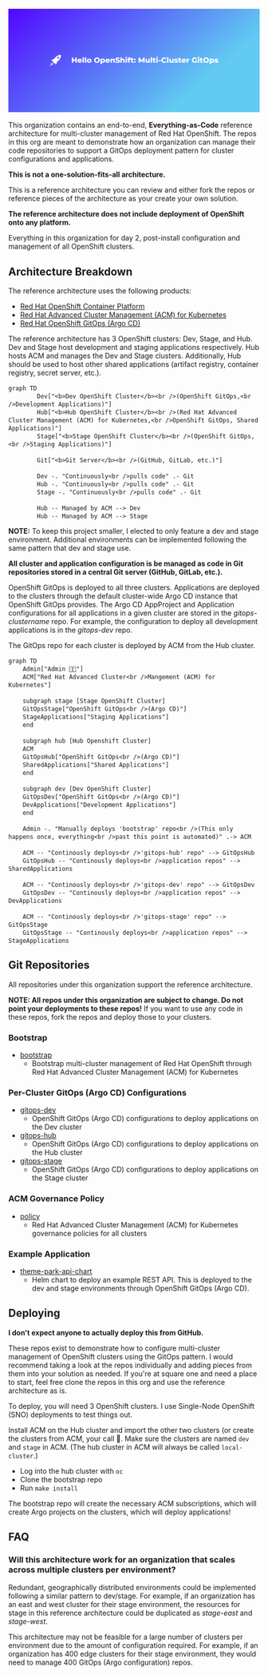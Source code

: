 ![Hello OpenShift: Multi-Cluster GitOps](https://raw.githubusercontent.com/hello-openshift-multicluster-gitops/.github/main/profile/cover.png)

This organization contains an end-to-end, **Everything-as-Code** reference architecture for multi-cluster management of Red Hat OpenShift.
The repos in this org are meant to demonstrate how an organization can manage their code repositories to support a GitOps deployment pattern for cluster configurations and applications.

**This is not a one-solution-fits-all architecture.**

This is a reference architecture you can review and either fork the repos or reference pieces of the architecture as your create your own solution.

**The reference architecture does not include deployment of OpenShift onto any platform.**

Everything in this organization for day 2, post-install configuration and management of all OpenShift clusters.

## Architecture Breakdown

The reference architecture uses the following products:

* [Red Hat OpenShift Container Platform]
* [Red Hat Advanced Cluster Management (ACM) for Kubernetes]
* [Red Hat OpenShift GitOps (Argo CD)]

The reference architecture has 3 OpenShift clusters: Dev, Stage, and Hub.
Dev and Stage host development and staging applications respectively.
Hub hosts ACM and manages the Dev and Stage clusters.
Additionally, Hub should be used to host other shared applications (artifact registry, container registry, secret server, etc.).

```mermaid
graph TD
        Dev["<b>Dev OpenShift Cluster</b><br />(OpenShift GitOps,<br />Development Applications)"]
        Hub["<b>Hub OpenShift Cluster</b><br />(Red Hat Advanced Cluster Management (ACM) for Kubernetes,<br />OpenShift GitOps, Shared Applications)"]
        Stage["<b>Stage OpenShift Cluster</b><br />(OpenShift GitOps,<br />Staging Applications)"]

        Git["<b>Git Server</b><br />(GitHub, GitLab, etc.)"]

        Dev -. "Continuously<br />pulls code" .- Git
        Hub -. "Continuously<br />pulls code" .- Git
        Stage -. "Continuously<br />pulls code" .- Git

        Hub -- Managed by ACM --> Dev
        Hub -- Managed by ACM --> Stage
```

**NOTE:** To keep this project smaller, I elected to only feature a dev and stage environment.
Additional environments can be implemented following the same pattern that dev and stage use.

**All cluster and application configuration is be managed as code in Git repositories stored in a central Git server (GitHub, GitLab, etc.).**

OpenShift GitOps is deployed to all three clusters.
Applications are deployed to the clusters through the default cluster-wide Argo CD instance that OpenShift GitOps provides.
The Argo CD AppProject and Application configurations for all applications in a given cluster are stored in the *gitops-clustername* repo.
For example, the configuration to deploy all development applications is in the *gitops-dev* repo.

The GitOps repo for each cluster is deployed by ACM from the Hub cluster.

```mermaid
graph TD
	Admin["Admin 🧑‍💻"]
	ACM["Red Hat Advanced Cluster<br />Mangement (ACM) for Kubernetes"]

	subgraph stage [Stage OpenShift Cluster]
	GitOpsStage["OpenShift GitOps<br />(Argo CD)"]
	StageApplications["Staging Applications"]
	end

	subgraph hub [Hub Openshift Cluster]
	ACM
	GitOpsHub["OpenShift GitOps<br />(Argo CD)"]
	SharedApplications["Shared Applications"]
	end

	subgraph dev [Dev OpenShift Cluster]
	GitOpsDev["OpenShift GitOps<br />(Argo CD)"]
	DevApplications["Development Applications"]
	end

	Admin -. "Manually deploys 'bootstrap' repo<br />(This only happens once, everything<br />past this point is automated)" .-> ACM

	ACM -- "Continously deploys<br />'gitops-hub' repo" --> GitOpsHub
	GitOpsHub -- "Continously deploys<br />application repos" --> SharedApplications

	ACM -- "Continously deploys<br />'gitops-dev' repo" --> GitOpsDev
	GitOpsDev -- "Continously deploys<br />application repos" --> DevApplications

	ACM -- "Continously deploys<br />'gitops-stage' repo" --> GitOpsStage
	GitOpsStage -- "Continously deploys<br />application repos" --> StageApplications
```

## Git Repositories

All repositories under this organization support the reference architecture.

**NOTE: All repos under this organization are subject to change.
Do not point your deployments to these repos!**
If you want to use any code in these repos, fork the repos and deploy those to your clusters.

### Bootstrap

- [bootstrap]
    - Bootstrap multi-cluster management of Red Hat OpenShift through Red Hat Advanced Cluster Management (ACM) for Kubernetes

### Per-Cluster GitOps (Argo CD) Configurations

- [gitops-dev]
    - OpenShift GitOps (Argo CD) configurations to deploy applications on the Dev cluster
- [gitops-hub]
    - OpenShift GitOps (Argo CD) configurations to deploy applications on the Hub cluster
- [gitops-stage]
    - OpenShift GitOps (Argo CD) configurations to deploy applications on the Stage cluster

### ACM Governance Policy

- [policy]
    - Red Hat Advanced Cluster Management (ACM) for Kubernetes governance policies for all clusters

### Example Application

- [theme-park-api-chart]
    - Helm chart to deploy an example REST API. This is deployed to the dev and stage environments through OpenShift GitOps (Argo CD).

## Deploying

**I don't expect anyone to actually deploy this from GitHub.**

These repos exist to demonstrate how to configure multi-cluster management of OpenShift clusters using the GitOps pattern.
I would recommend taking a look at the repos individually and adding pieces from them into your solution as needed.
If you're at square one and need a place to start, feel free clone the repos in this org and use the reference architecture as is.

To deploy, you will need 3 OpenShift clusters.
I use Single-Node OpenShift (SNO) deployments to test things out.

Install ACM on the Hub cluster and import the other two clusters (or create the clusters from ACM, your call 🤷.
Make sure the clusters are named `dev` and `stage` in ACM.
(The hub cluster in ACM will always be called `local-cluster`.)

- Log into the hub cluster with `oc`
- Clone the bootstrap repo
- Run `make install`

The bootstrap repo will create the necessary ACM subscriptions, which will create Argo projects on the clusters, which will deploy applications!

## FAQ

### Will this architecture work for an organization that scales across multiple clusters per environment?

Redundant, geographically distributed environments could be implemented following a similar pattern to dev/stage.
For example, if an organization has an east and west cluster for their stage environment, the resources for stage in this reference architecture could be duplicated as *stage-east* and *stage-west*.

This architecture may not be feasible for a large number of clusters per environment due to the amount of configuration required.
For example, if an organization has 400 edge clusters for their stage environment, they would need to manage 400 GitOps (Argo configuration) repos.

[Red Hat Advanced Cluster Management (ACM) for Kubernetes]: https://www.redhat.com/en/technologies/management/advanced-cluster-management
[Red Hat OpenShift Container Platform]: https://docs.openshift.com/container-platform/latest
[Red Hat OpenShift GitOps (Argo CD)]: https://docs.openshift.com/container-platform/latest/cicd/gitops/gitops-release-notes.html
[bootstrap]: https://github.com/hello-world-gitops/bootstrap
[gitops-dev]: https://github.com/hello-world-gitops/gitops-dev
[gitops-hub]: https://github.com/hello-world-gitops/gitops-hub
[gitops-stage]: https://github.com/hello-world-gitops/gitops-stage
[policy]: https://github.com/hello-world-gitops/policy
[theme-park-api-chart]: https://github.com/hello-world-gitops/theme-park-api-chart
